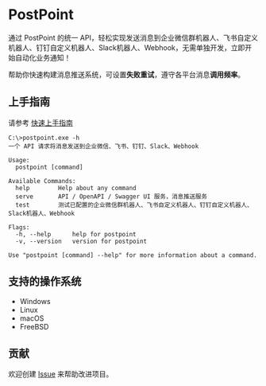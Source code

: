 # PostPoint

通过 PostPoint 的统一 API，轻松实现发送消息到企业微信群机器人、飞书自定义机器人、钉钉自定义机器人、Slack机器人、Webhook，无需单独开发，立即开始自动化业务通知！

帮助你快速构建消息推送系统，可设置**失败重试**，遵守各平台消息**调用频率**。

## 上手指南

请参考 [快速上手指南](快速上手指南.md)

```shell
C:\>postpoint.exe -h
一个 API 请求将消息发送到企业微信、飞书、钉钉、Slack、Webhook

Usage:
  postpoint [command]

Available Commands:
  help        Help about any command
  serve       API / OpenAPI / Swagger UI 服务，消息推送服务
  test        测试已配置的企业微信群机器人、飞书自定义机器人、钉钉自定义机器人、Slack机器人、Webhook

Flags:
  -h, --help      help for postpoint
  -v, --version   version for postpoint

Use "postpoint [command] --help" for more information about a command.
```

## 支持的操作系统

* Windows
* Linux
* macOS
* FreeBSD

## 贡献

欢迎创建 [Issue](https://github.com/lenye/postpoint/issues) 来帮助改进项目。
